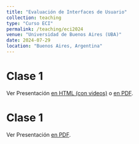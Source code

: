```yaml
---
title: "Evaluación de Interfaces de Usuario"
collection: teaching
type: "Curso ECI"
permalink: /teaching/eci2024
venue: "Universidad de Buenos Aires (UBA)"
date: 2024-07-29
location: "Buenos Aires, Argentina"
---
```


<!-- Material del curso "Evaluación de Interfaces de Usuario" dictado en la ECI 2024, Universidad de Buenos Aires, Argentina.  -->

Clase 1
======
Ver Presentación [en HTML (con videos)](https://carlagriggio.com/files/ECI1/) o [en PDF](https://carlagriggio.com/files/ECI1/ECI1.pdf). 

Clase 1
======
Ver Presentación [en PDF](https://carlagriggio.com/files/ECI2/ECI2.pdf). 

<!-- Heading 2
======

Heading 3
====== -->
